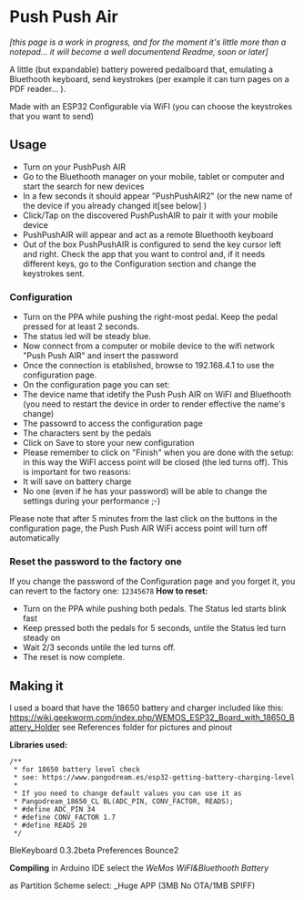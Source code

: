 # Push Push Air

_[this page is a work in progress, and for the moment it's little more than a notepad... it will become a well documentend Readme, soon or later]_

A little (but expandable) battery powered pedalboard that, emulating a Bluethooth keyboard, send keystrokes (per example it can turn pages on a PDF reader... ). 

Made with an ESP32
Configurable via WiFI (you can choose the keystrokes that you want to send)

## Usage ##
- Turn on your PushPush AIR
- Go to the Bluethooth manager on your mobile, tablet or computer and start the search for new devices
- In a few seconds it should appear "PushPushAIR2" (or the new name of the device if you already changed it[see below] )
- Click/Tap on the discovered PushPushAIR to pair it with your mobile device
- PushPushAIR will appear and act as a remote Bluethooth keyboard
- Out of the box PushPushAIR is configured to send the key cursor left and right. Check the app that you want to control and, if it needs different keys, go to the Configuration section and change the keystrokes sent.

### Configuration ###
- Turn on the PPA while pushing the right-most pedal. Keep the pedal pressed for at least 2 seconds.
- The status led will be steady blue.
- Now connect from a computer or mobile device to the wifi network "Push Push AIR" and insert the password
- Once the connection is etablished, browse to 192.168.4.1 to use the configuration page.
- On the configuration page you can set:
 - The device name that idetify the Push Push AIR on WiFI and Bluethooth (you need to restart the device in order to render effective the name's change)
 - The passowrd to access the configuration page
 - The characters sent by the pedals
- Click on Save to store your new configuration
- Please remember to click on "Finish" when you are done with the setup: in this way the WiFI access point will be closed (the led turns off). This is important for two reasons:
 - It will save on battery charge
 - No one (even if he has your password) will be able to change the settings during your performance ;-)
 
Please note that after 5 minutes from the last click on the buttons in the configuration page, the Push Push AIR WiFi access point will turn off automatically
 
### Reset the password to the factory one ###
 If you change the password of the Configuration page and you forget it, you can revert to the factory one: `12345678`
 **How to reset:**
 - Turn on the PPA while pushing both pedals. The Status led starts blink fast
 - Keep pressed both the pedals for 5 seconds, untile the Status led turn steady on
 - Wait 2/3 seconds untile the led turns off.
 - The reset is now complete. 
 
## Making it ##
I used a board that have the 18650 battery and charger included like this:
https://wiki.geekworm.com/index.php/WEMOS_ESP32_Board_with_18650_Battery_Holder
see References folder for pictures and pinout
 
**Libraries used:**
```
/**
 * for 18650 battery level check
 * see: https://www.pangodream.es/esp32-getting-battery-charging-level
 *  
 * If you need to change default values you can use it as
 * Pangodream_18650_CL BL(ADC_PIN, CONV_FACTOR, READS);
 * #define ADC_PIN 34
 * #define CONV_FACTOR 1.7
 * #define READS 20
 */
 ```
 
 BleKeyboard 0.3.2beta
 Preferences
 Bounce2
 
 **Compiling**
 in Arduino IDE select the 
 _WeMos WiFI&Bluethooth Battery_
 
 as Partition Scheme select:
 _Huge APP (3MB No OTA/1MB SPIFF)
 